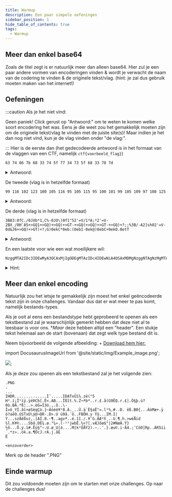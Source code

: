 ```yaml
---
title: Warmup
description: Een paar simpele oefeningen
sidebar_position: 1
hide_table_of_contents: true
tags:
  - Warmup
---
```

## Meer dan enkel base64
Zoals de titel zegt is er natuurlijk meer dan alleen base64. Hier zul je een paar andere vormen van encoderingen vinden & wordt je verwacht de naam van de codering te vinden & de originele tekst/vlag. (hint: je zal dus gebruik moeten maken van het internet!)

## Oefeningen
:::caution Als je het niet vind:

Geen paniek! Click gerust op "Antwoord:" om te weten te komen welke soort encodering het was.
Eens je die weet zou het gemakkelijk moeten zijn om de originele tekst/vlag te vinden met de juiste site(s)! Maar indien je het dan nog niet vind, kun je de vlag vinden onder "de vlag:".

:::
Hier is de eerste dan (het gedecodeerde antwoord is in het formaat van de vlaggen van een CTF, namelijk ``ctf{voorbeeld_flag}``)
```
63 74 66 7b 68 33 74 5f 77 34 73 5f 68 33 78 7d
```
<details>
  <summary>Antwoord:</summary>
  <div>
    <div>De encoding is Hex (hexadecimal encoding)</div>
    <br/>
    <details>
      <summary>
        De vlag:
      </summary>
      <div>
        <p>ctf&#123;h3t_w4s_h3x&#125;</p>
      </div>
    </details>
  </div>
</details>

De tweede (vlag is in hetzelfde formaat)
```
99 116 102 123 100 105 116 95 105 115 95 100 101 99 105 109 97 108 125
```
<details>
  <summary>Antwoord:</summary>
  <div>
    <div>De encoding is decimal</div>
    <br/>
    <details>
      <summary>
        De vlag:
      </summary>
      <div>
        <p>ctf&#123;dit_is_decimal&#125;</p>
      </div>
    </details>
  </div>
</details>

De derde (vlag is in hetzelfde formaat)
```
3B83:0fC./0JXb*1,C%-0JO\)0f1"52'=V/1*A;*2'=V-2BX_/0H`A5+>GQ1+>GQ)+>GQ)+>GT-+>GQ(+>GQ)+>GT-+>GQ)+?;;%3B/-A2]sh02'=V-0d&J6+>GQ)+>GT)+?;G)0ekC*0eb:(0ebI-0ek@)0ebC+0ekO.0etT
```
<details>
  <summary>Antwoord:</summary>
  <div>
    <div>Deze encoding is base85! Er bestaan meerdere soorten base encoderingen.</div>
    <br/>
    <details>
      <summary>
        De vlag:
      </summary>
      <div>
        <p>ctf&#123;er_zijn_meerdere_base_encodings&#125;</p>
      </div>
    </details>
  </div>
</details>

En een laatste voor wie een wat moeilijkere wil:
```
NzggMTA2IDc3IDEwMyA3OCAxMjIgODEgMTAzIDc4IDEwNiA4OSAxMDMgNzggNTAgNzMgMTAzIDc3IDEyMiA3NyAxMDMgNzggMTA5IDg1IDEwMyA3OCAxMDYgNzcgMTAzIDc3IDEyMiA2NSAxMDMgNzggMTA2IDgxIDEwMyA3NyAxMjIgNzcgMTAzIDc4IDEwNiA4MSAxMDMgNzggODcgODkgMTAzIDc4IDEwNiA4MSAxMDMgNzcgMTIyIDc3IDEwMyA3OCA4NyA4OSAxMDMgNzcgMTIyIDc3IDEwMyA3OCAxMDkgODUgMTAzIDc4IDEwNiA3NyAxMDMgNzcgMTIyIDY1IDEwMyA3OCAxMDYgODEgMTAzIDc3IDEyMiA2OSAxMDMgNzggMTA5IDg1IDEwMyA3OCAxMDYgOTkgMTAzIDc4IDUwIDgxIDYx
```
<details>
    <summary>Hint:</summary>
    <div>
        <div>Niemand zegt dat je iets dat al geëncodeerd is niet opnieuw can encoderen :)</div>
        <br/>
        <details>
            <summary>Antwoord:</summary>
            <div>
                <div>De vlag werd geëncodeerd met hex, base64, decimal en (opnieuw) base64, in die volgorde.</div>
                <br/>
                <details>
                <summary>De vlag:</summary>
                <div>
                    <p>ctf&#123;3nc0d3d_d3_3nc0d1ng&#125;</p>
                </div>
                </details>
            </div>
        </details>
  </div>
</details>

## Meer dan enkel encoding
Natuurlijk  zou het ietsje te gemakkelijk zijn moest het enkel geëncodeerde tekst zijn in onze challenges. Vandaar dus dat er wat meer te pas komt, namelijk bestands-types.

Als je ooit al eens een bestandstype hebt geprobeerd te openen als een tekstbestand zal je waarschijnlijk gemerkt hebben dat deze niet al te leesbaar is voor ons.
**Maar* deze hebben altijd een "header". Een stukje tekst helemaal aan de start (bovenaan) dat zegt welk type bestand dit is.

Neem bijvoorbeeld de volgende afbeelding:
+ 
[Download hem hier:](./assets/Example_image.png)

import DocusaurusImageUrl from '@site/static/img/Example_image.png';

<img src={DocusaurusImageUrl} />;

Als je deze zou openen als een tekstbestand zal je het volgende zien:
```
.PNG
.
...
IHDR..............Ì¯.....IDATxÚì½.zë(°5
H².ì¡Ï¹ïÿ.ÿéÞCb[.Ë<.AB...Ïßît.%.Z¬ªb*..r.£.å(G9ÊQ.r.£|.Ò§þ.ù?0ò.BÄ.*ß¦..>.èG=Ì3ó.,.õ..\-Î=ô¸YÍ.âì+øSèqÇò.}~Àòéé¥¹8.À._..Ù.ä`Ë§aË"=.l¹%,#..D. ëß.B0{...ÀòMæ+.ÿ	ó?aëO.ûSTxÙ\ý@¬DR-.D>.U ü9â.¨ò..FBÕH.y Ýû...IM.I|Ý...szÄêßvz,.|AÍ.8.·¶..agvª..é.îî./.¥¯G.ÃÆ²ñ¸..U.¶.h.>wéÅid
½l.K¥©....Sbõ.DÈ¾.ø.°¼«.(·¹¹jwbË.½<?[.vÆJõø$°|2#NæÂ.Ý}½õ...Ô.ý.ì#.Ëü§^~.U.ø_U[á....M|k²ÚÃÝ2).~..¯.}.æu©.i·Ä4.;¯CôO]Rp..ÀR5íi..Ôº%8kdÏ[b7r´.*z»..òk.a.¶ÕcJ.rÁ.j.âÈ
Ë

<enzoverder>
```

Merk op de header ".PNG"

## Einde warmup
Dit zou voldoende moeten zijn om te starten met onze challenges. Op naar de challenges dus!
